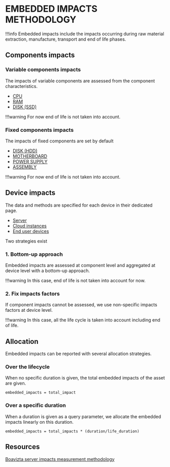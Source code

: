 # EMBEDDED IMPACTS METHODOLOGY

!!!info
    Embedded impacts include the impacts occurring during raw material extraction,
    manufacture, transport and end of life phases.

## Components impacts

### Variable components impacts

The impacts of variable components are assessed from the component characteristics.

* [CPU](components/cpu.md)
* [RAM](components/ram.md)
* [DISK (SSD)](components/ssd.md)

!!!warning
    For now end of life is not taken into account.

### Fixed components impacts

The impacts of fixed components are set by default

* [DISK (HDD)](components/hdd.md)
* [MOTHERBOARD](components/motherboard.md)
* [POWER SUPPLY](components/power_supply.md)
* [ASSEMBLY](components/assembly.md)

!!!warning
    For now end of life is not taken into account.

## Device impacts

The data and methods are specified for each device in their dedicated page.

* [Server](devices/server.md)
* [Cloud instances](devices/cloud.md)
* [End user devices](devices/terminals_&_peripherals.md)

Two strategies exist

### 1. Bottom-up approach

Embedded impacts are assessed at component level and aggregated at device level with a bottom-up approach. 

!!!warning
    In this case, end of life is not taken into account for now.

### 2. Fix impacts factors

If component impacts cannot be assessed, we use non-specific impacts factors at device level.

!!!warning
    In this case, all the life cycle is taken into account including end of life.

## Allocation

Embedded impacts can be reported with several allocation strategies.

### Over the lifecycle 

When no specific duration is given, the total embedded impacts of the asset are given.

```embedded_impacts = total_impact```

### Over a specific duration

When a duration is given as a query parameter, we allocate the embedded impacts linearly on this duration.

```embedded_impacts = total_impacts * (duration/life_duration)```

## Resources

[Boavizta server impacts measurement methodology](https://boavizta.org/blog/numerique-et-environnement-comment-evaluer-l-empreinte-de-la-fabrication-d-un-serveur-au-dela-des-emissions-de-gaz-a-effet-de-se?token=2112aecb183b1b5d27e137abc61e0f0d39fabf99)

